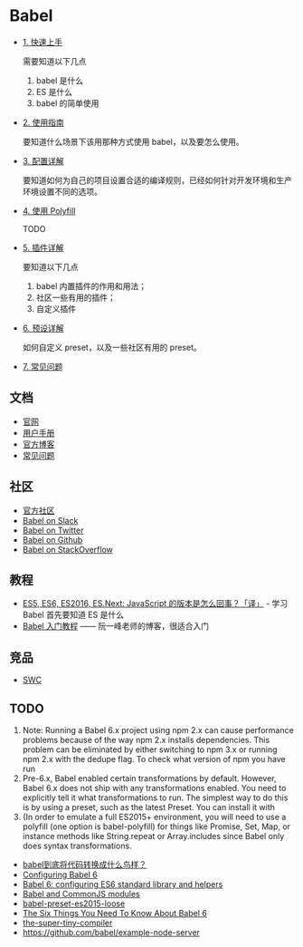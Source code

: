 Babel
========

- [1. 快速上手](./1-begin)

    需要知道以下几点

    1. babel 是什么
    2. ES 是什么
    3. babel 的简单使用

- [2. 使用指南](./2-usage)

    要知道什么场景下该用那种方式使用 babel，以及要怎么使用。

- [3. 配置详解](./3-setting)

    要知道如何为自己的项目设置合适的编译规则，已经如何针对开发环境和生产环境设置不同的选项。

- [4. 使用 Polyfill](./4-polyfill)

    TODO

- [5. 插件详解](./5-plugins)

    要知道以下几点

    1. babel 内置插件的作用和用法；
    2. 社区一些有用的插件；
    3. 自定义插件 

- [6. 预设详解](./6-presets)

    如何自定义 preset，以及一些社区有用的 preset。

- [7. 常见问题](./5-issues)

## 文档

- [官网](https://babeljs.io/)
- [用户手册](https://github.com/thejameskyle/babel-handbook)
- [官方博客](http://babeljs.io/blog/)
- [常见问题](http://babeljs.io/docs/faq/)

## 社区

- [官方社区](https://discuss.babeljs.io/)
- [Babel on Slack](https://slack.babeljs.io/)
- [Babel on Twitter](https://twitter.com/babeljs)
- [Babel on Github](https://github.com/babel/babel)
- [Babel on StackOverflow](http://stackoverflow.com/questions/tagged/babeljs)

## 教程

- [ES5, ES6, ES2016, ES.Next: JavaScript 的版本是怎么回事？「译」](https://huangxuan.me/2015/09/22/js-version/) - 学习 Babel 首先要知道 ES 是什么
- [Babel 入门教程](http://www.ruanyifeng.com/blog/2016/01/babel.html) —— 阮一峰老师的博客，很适合入门

## 竞品

- [SWC](https://github.com/swc-project/swc)

## TODO

1. Note: Running a Babel 6.x project using npm 2.x can cause performance problems because of the way npm 2.x installs dependencies. This problem can be eliminated by either switching to npm 3.x or running npm 2.x with the dedupe flag. To check what version of npm you have run
2. Pre-6.x, Babel enabled certain transformations by default. However, Babel 6.x does not ship with any transformations enabled. You need to explicitly tell it what transformations to run. The simplest way to do this is by using a preset, such as the latest Preset. You can install it with
3. (In order to emulate a full ES2015+ environment, you will need to use a polyfill (one option is babel-polyfill) for things like Promise, Set, Map, or instance methods like String.repeat or Array.includes since Babel only does syntax transformations.


- [babel到底将代码转换成什么鸟样？](https://github.com/lcxfs1991/blog/issues/9)
- [Configuring Babel 6](http://www.2ality.com/2015/11/configuring-babel6.html)
- [Babel 6: configuring ES6 standard library and helpers](http://www.2ality.com/2015/12/babel6-helpersstandard-library.html)
- [Babel and CommonJS modules](http://www.2ality.com/2015/12/babel-commonjs.html)
- [babel-preset-es2015-loose](https://github.com/bkonkle/babel-preset-es2015-loose)
- [The Six Things You Need To Know About Babel 6](http://jamesknelson.com/the-six-things-you-need-to-know-about-babel-6/)
- [the-super-tiny-compiler](https://github.com/jamiebuilds/the-super-tiny-compiler)
- https://github.com/babel/example-node-server

